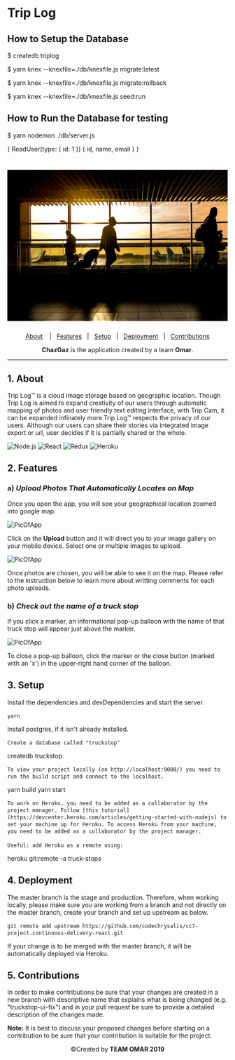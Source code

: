 # Trip Log

## How to Setup the Database

\$ createdb triplog

\$ yarn knex --knexfile=./db/knexfile.js migrate:latest

\$ yarn knex --knexfile=./db/knexfile.js migrate:rollback

\$ yarn knex --knexfile=./db/knexfile.js seed:run

## How to Run the Database for testing

\$ yarn nodemon ./db/server.js

{
ReadUser(type: {
id: 1
}) {
id, name, email
}
}

<div height="400px" width="800px">
    <h1 align="center">
    <img src="./src/img/trip.jpg" alt="Trip Log Image" />
    </h1>
</div>

<div align="center">

[About](#1-about)&nbsp;&nbsp;&nbsp; |&nbsp;&nbsp;&nbsp;[Features](#2-features)&nbsp;&nbsp;&nbsp;|&nbsp;&nbsp;&nbsp;[Setup](#3-setup)&nbsp;&nbsp;&nbsp;|&nbsp;&nbsp;&nbsp;[Deployment](#4-deployment)&nbsp;&nbsp;&nbsp;|&nbsp;&nbsp;&nbsp;[Contributions](#5-contributions)

**ChazGaz** is the application created by a team **Omar**.

</div>

---

## 1. About

Trip Log™ is a cloud image storage based on geographic location. Though Trip Log is aimed to expand creativity of our users through automatic mapping of photos and user friendly text editing interface, with Trip Cam, it can be expanded infinately more.Trip Log™ respects the privacy of our users. Although our users can share their stories via integrated image export or url, user decides if it is partially shared or the whole.

<div width="400px">
<img alt="Node.js" src="https://upload.wikimedia.org/wikipedia/commons/thumb/d/d9/Node.js_logo.svg/1200px-Node.js_logo.svg.png" width="100px">
<img alt="React" src="https://upload.wikimedia.org/wikipedia/commons/thumb/a/a7/React-icon.svg/1200px-React-icon.svg.png" width="100px">
<img alt="Redux" src="https://redux.js.org/img/redux-logo-landscape.png" width="100px">
<img alt="Heroku" src="https://i2.wp.com/gluonhq.com/wp-content/uploads/2018/05/heroku-logotype-vertical-purple.png?fit=576%2C684&ssl=1" width="100px">
</div>

## 2. Features

### a) _Upload Photos That Automatically Locates on Map_

Once you open the app, you will see your geographical location zoomed into google map.

<img alt="PicOfApp" src="./img/map1.png">

Click on the **Upload** button and it will direct you to your image gallery on your mobile device. Select one or multiple images to upload.

<img alt="PicOfApp" src="./img/map2.png">

Once photos are chosen, you will be able to see it on the map. Please refer to the instruction below to learn more about writting comments for each photo uploads.

### b) _Check out the name of a truck stop_

If you click a marker, an informational pop-up balloon with the name of that truck stop will appear just above the marker.

<img alt="PicOfApp" src="./img/map3.png">

To close a pop-up balloon, click the marker or the close button (marked with an 'x') in the upper-right hand corner of the balloon.

## 3. Setup

Install the dependencies and devDependencies and start the server.

```
yarn
```

Install postgres, if it isn't already installed.

```
Create a database called "truckstop"
```

createdb truckstop

```
To view your project locally (on http://localhost:9000/) you need to run the build script and connect to the localhost.
```

yarn build
yarn start

```
To work on Heroku, you need to be added as a collaborator by the project manager. Follow [this tutorial](https://devcenter.heroku.com/articles/getting-started-with-nodejs) to set your machine up for Heroku. To access Heroku from your machine, you need to be added as a collaborator by the project manager.

Useful: add Heroku as a remote using:
```

heroku git:remote -a truck-stops

## 4. Deployment

The master branch is the stage and production.
Therefore, when working locally, please make sure you are working from a branch and not directly on the master branch, create your branch and set up upstream as below.

```
git remote add upstream https://github.com/codechrysalis/cc7-project.continuous-delivery-react.git
```

If your change is to be merged with the master branch, it will be automatically deployed via Heroku.

## 5. Contributions

In order to make contributions be sure that your changes are created in a new branch with descriptive name that explains what is being changed (e.g. "truckstop-ui-fix") and in your pull request be sure to provide a detailed description of the changes made.

**Note:** It is best to discuss your proposed changes before starting on a contribution to be sure that your contribution is suitable for the project.

<div align="center">©︎Created by <b>TEAM OMAR 2019</b></div>
